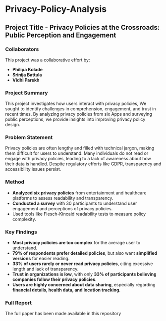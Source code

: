 # Privacy-Policy-Analysis

## Project Title - Privacy Policies at the Crossroads: Public Perception and Engagement

### Collaborators  
This project was a collaborative effort by:  
- **Philipa Kolade** <!--- (https://github.com/yourusername) -->
- **Srinija Battula** <!--- (https://github.com/teammate1) -->
- **Vidhi Parekh** <!--- (https://github.com/teammate2) -->


### Project Summary  
This project investigates how users interact with privacy policies, We sought to identify challenges in comprehension, engagement, and trust in recent times. By analyzing privacy policies from six Apps and surveying public perceptions, we provide insights into improving privacy policy design.  

### Problem Statement  
Privacy policies are often lengthy and filled with technical jargon, making them difficult for users to understand. Many individuals do not read or engage with privacy policies, leading to a lack of awareness about how their data is handled. Despite regulatory efforts like GDPR, transparency and accessibility issues persist.  

### Method
- **Analyzed six privacy policies** from entertainment and healthcare platforms to assess readability and transparency.  
- **Conducted a survey** with 30 participants to understand user engagement and perceptions of privacy policies.  
- Used tools like Flesch-Kincaid readability tests to measure policy complexity.  

### Key Findings  
- **Most privacy policies are too complex** for the average user to understand.  
- **79% of respondents prefer detailed policies**, but also want **simplified versions** for easier reading.  
- **33% of users rarely or never read privacy policies**, citing excessive length and lack of transparency.  
- **Trust in organizations is low**, with only **33% of participants believing companies follow their privacy policies**.  
- **Users are highly concerned about data sharing**, especially regarding **financial details, health data, and location tracking**.  

### Full Report  
The full paper has been made available in this repository

